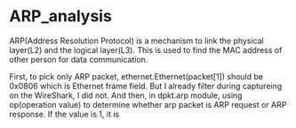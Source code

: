 # ARP_analysis

ARP(Address Resolution Protocol) is a mechanism to link the physical layer(L2) and the logical layer(L3). This is used to find the MAC address of other person for data communication.

First, to pick only ARP packet, ethernet.Ethernet(packet[1]) should be 0x0806 which is Ethernet frame field. But I already filter during captureing on the WireShark, I did not. 
And then, in dpkt.arp module, using op(operation value) to determine whether arp packet is ARP request or ARP response. If the value is 1, it is 
